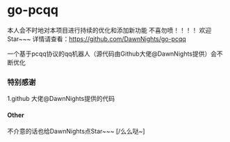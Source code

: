 # go-pcqq
本人会不时地对本项目进行持续的优化和添加新功能
不喜勿喷！！！！
欢迎Star~~~
详情请查看：https://github.com/DawnNights/go-pcqq

一个基于pcqq协议的qq机器人（源代码由Github大佬@DawnNights提供）会不断优化
### 特别感谢
1.github 大佬@DawnNights提供的代码
#### Other
不介意的话也给DawnNights点Star~~~
[/么么哒~]
